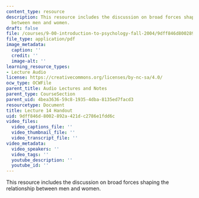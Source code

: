 ```yaml
---
content_type: resource
description: This resource includes the discussion on broad forces shaping the relationship
  between men and women.
draft: false
file: /courses/9-00-introduction-to-psychology-fall-2004/9dff846d8002892a421dc2786e1fdd6c_h14.pdf
file_type: application/pdf
image_metadata:
  caption: ''
  credit: ''
  image-alt: ''
learning_resource_types:
- Lecture Audio
license: https://creativecommons.org/licenses/by-nc-sa/4.0/
ocw_type: OCWFile
parent_title: Audio Lectures and Notes
parent_type: CourseSection
parent_uid: 4bea3636-59c8-1935-4dba-8135ed7facd3
resourcetype: Document
title: Lecture 14 Handout
uid: 9dff846d-8002-892a-421d-c2786e1fdd6c
video_files:
  video_captions_file: ''
  video_thumbnail_file: ''
  video_transcript_file: ''
video_metadata:
  video_speakers: ''
  video_tags: ''
  youtube_description: ''
  youtube_id: ''
---
```

This resource includes the discussion on broad forces shaping the relationship between men and women.

